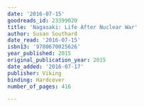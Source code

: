 ```yaml
---
date: '2016-07-15'
goodreads_id: 23399020
title: 'Nagasaki: Life After Nuclear War'
author: Susan Southard
date_read: '2016-07-15'
isbn13: '9780670025626'
year_published: 2015
original_publication_year: 2015
date_added: '2016-07-17'
publisher: Viking
binding: Hardcover
number_of_pages: 416

---
```

